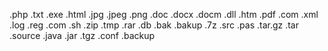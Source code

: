 .php
.txt
.exe
.html
.jpg
.jpeg
.png
.doc 
.docx
.docm
.dll
.htm
.pdf
.com
.xml
.log
.reg
.com
.sh
.zip
.tmp
.rar
.db
.bak
.bakup
.7z
.src
.pas
.tar.gz
.tar
.source
.java
.jar
.tgz
.conf
.backup